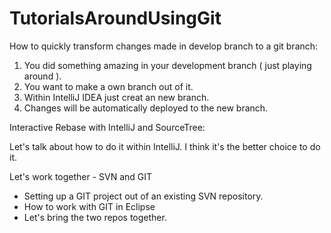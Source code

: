 # TutorialsAroundUsingGit

How to quickly transform changes made in develop branch to a git branch:

1. You did something amazing in your development branch ( just playing around ).
2. You want to make a own branch out of it.
3. Within IntelliJ IDEA just creat an new branch.
4. Changes will be automatically deployed to the new branch.

Interactive Rebase with IntelliJ and SourceTree:

Let's talk about how to do it within IntelliJ. I think it's the better choice to do it.

Let's work together - SVN and GIT

 - Setting up a GIT project out of an existing SVN repository.
 - How to work with GIT in Eclipse
 - Let's bring the two repos together.




